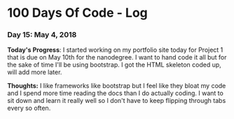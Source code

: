 # 100 Days Of Code - Log

### Day 15: May 4, 2018

**Today's Progress**:  I started working on my portfolio site today for Project 1 that is due on May 10th for the nanodegree.  I want to hand code it all but for the sake of time I'll be using bootstrap.  I got the HTML skeleton coded up, will add more later.

**Thoughts:** I like frameworks like bootstrap but I feel like they bloat my code and I spend more time reading the docs than I do actually coding.  I want to sit down and learn it really well so I don't have to keep flipping through tabs every so often.


